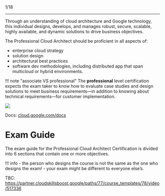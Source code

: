 1/18

---

Through an understanding of cloud architecture and Google technology, this individual designs, develops, and manages robust, secure, scalable, highly available, and dynamic solutions to drive business objectives.

The Professional Cloud Architect should be proficient in all aspects of:

- enterprise cloud strategy
- solution design
- architectural best practices
- software dev methodologies, including distributed app that span multicloud or hybrid environments.


!!! note "associate VS professional"
    The **professional** level certification expects the exam taker to know how to evaluate case studies and design solutions to meet business requirements—in addition to knowing about technical requirements—for customer implementation.


<img src="../imgs/learning_path.png" />

Docs: [cloud.google.com/docs](cloud.google.com/docs.)

# Exam Guide
The exam guide for the Professional Cloud Architect Certification is divided into 6 sections that contain one or more objectives.

!!! info
    - the person who designs the course is not the same as the one who designs the exam!
    - your exam might be different to everyone else’s.

TBC: https://partner.cloudskillsboost.google/paths/77/course_templates/78/video/517336